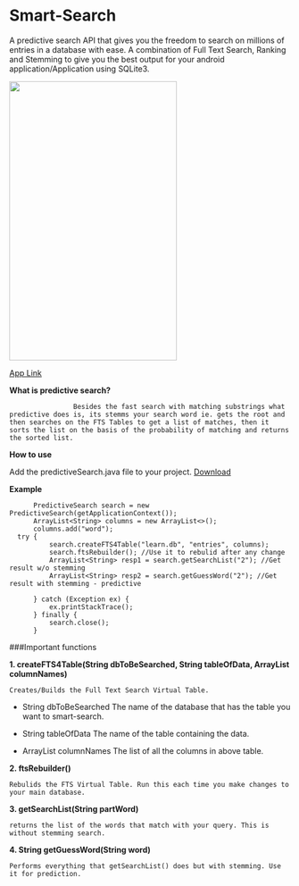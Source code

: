 # Smart-Search
A predictive search API that gives you the freedom to search on millions of entries in a database with ease.
A combination of Full Text Search, Ranking and Stemming to give you the best output for your android application/Application using SQLite3.

<img src="https://cloud.githubusercontent.com/assets/12914180/22394905/b0904936-e553-11e6-9b0e-9ca50af258c4.png" width="300" height="500">

[App Link](https://play.google.com/store/apps/details?id=gaurav.lookup)

**What is predictive search?**

                    Besides the fast search with matching substrings what predictive does is, its stemms your search word ie. gets the root and then searches on the FTS Tables to get a list of matches, then it sorts the list on the basis of the probability of matching and returns the sorted list.


**How to use**

Add the predictiveSearch.java file to your project. [Download](https://github.com/gauravat16/Smart-Search/archive/v1.0.zip)

**Example**

          PredictiveSearch search = new PredictiveSearch(getApplicationContext());
          ArrayList<String> columns = new ArrayList<>();
          columns.add("word");
      try {
              search.createFTS4Table("learn.db", "entries", columns);
              search.ftsRebuilder(); //Use it to rebulid after any change
              ArrayList<String> resp1 = search.getSearchList("2"); //Get result w/o stemming
              ArrayList<String> resp2 = search.getGuessWord("2"); //Get result with stemming - predictive

          } catch (Exception ex) {
              ex.printStackTrace();
          } finally {
              search.close();
          }



###Important functions

**1. createFTS4Table(String dbToBeSearched, String tableOfData, ArrayList<String> columnNames)**

    Creates/Builds the Full Text Search Virtual Table.

 * String dbToBeSearched
         The name of the database that has the table you want to smart-search.

 * String tableOfData
         The name of the table containing the data.

 * ArrayList<String> columnNames
         The list of all the columns in above table.
       
**2. ftsRebuilder()**

    Rebulids the FTS Virtual Table. Run this each time you make changes to your main database.
   
**3. getSearchList(String partWord)**

    returns the list of the words that match with your query. This is without stemming search.
   
**4. String getGuessWord(String word)**
   
    Performs everything that getSearchList() does but with stemming. Use it for prediction.
   

   
   
